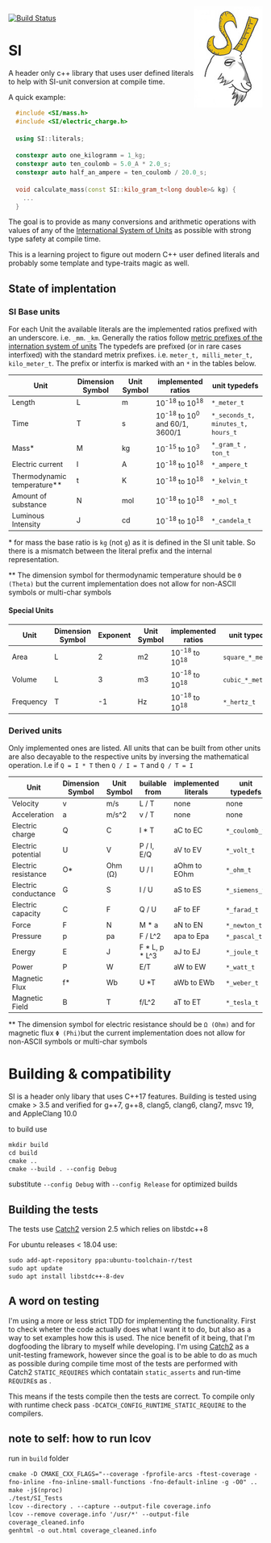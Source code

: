 <img align="right" src="SI-logo.jpg">

[![Build Status](https://travis-ci.com/bernedom/SI.svg?branch=master)](https://travis-ci.com/bernedom/SI)


# SI
A header only c++ library that uses user defined literals to help with SI-unit conversion at compile time.

A quick example: 
```cpp
  #include <SI/mass.h>
  #include <SI/electric_charge.h>

  using SI::literals;

  constexpr auto one_kilogramm = 1_kg;
  constexpr auto ten_coulomb = 5.0_A * 2.0_s;
  constexpr auto half_an_ampere = ten_coulomb / 20.0_s;

  void calculate_mass(const SI::kilo_gram_t<long double>& kg) { 
    ...
  }
```

The goal is to provide as many conversions and arithmetic operations with values of any of the [International System of Units](https://en.wikipedia.org/wiki/International_System_of_Units) as possible with strong type safety at compile time. 

This is a learning project to figure out modern C++ user defined literals and probably some template and type-traits magic as well. 

## State of implentation

### SI Base units

For each Unit the available literals are the implemented ratios prefixed with an underscore. i.e. `_mm`. `_km`. Generally the ratios follow [metric prefixes of the internation system of units](https://en.wikipedia.org/wiki/Metric_prefix)
The typedefs are prefixed (or in rare cases interfixed) with the standard metrix prefixes. i.e. `meter_t, milli_meter_t, kilo_meter_t`. The prefix or interfix is marked with an `*` in the tables below. 

| Unit                        | Dimension Symbol | Unit Symbol | implemented ratios                                  | unit typedefs                     |
| --------------------------- | ---------------- | ----------- | --------------------------------------------------- | --------------------------------- |
| Length                      | L                | m           | 10<sup>-18</sup> to 10<sup>18</sup>                 | `*_meter_t`                       |
| Time                        | T                | s           | 10<sup>-18</sup> to 10<sup>0</sup> and 60/1, 3600/1 | `*_seconds_t, minutes_t, hours_t` |
| Mass*                       | M                | kg          | 10<sup>-15</sup> to 10<sup>3</sup>                  | `*_gram_t `, `ton_t`              |
| Electric current            | I                | A           | 10<sup>-18</sup> to 10<sup>18</sup>                 | `*_ampere_t`                      |
| Thermodynamic temperature** | t                | K           | 10<sup>-18</sup> to 10<sup>18</sup>                 | `*_kelvin_t`                      |
| Amount of substance         | N                | mol         | 10<sup>-18</sup> to 10<sup>18</sup>                 | `*_mol_t`                         |
| Luminous Intensity          | J                | cd          | 10<sup>-18</sup> to 10<sup>18</sup>                 | `*_candela_t`                     |

\* for mass the base ratio is `kg` (not `g`) as it is defined in the SI unit table. So there is a mismatch between the literal prefix and the internal representation.

\** The dimension symbol for thermodynamic temperature should be `Θ (Theta)` but the current implementation does not allow for non-ASCII symbols or multi-char symbols

#### Special Units

| Unit      | Dimension Symbol | Exponent | Unit Symbol | implemented ratios                  | unit typedefs      |
| --------- | ---------------- | -------- | ----------- | ----------------------------------- | ------------------ |
| Area      | L                | 2        | m2          | 10<sup>-18</sup> to 10<sup>18</sup> | `square_*_meter_t` |
| Volume    | L                | 3        | m3          | 10<sup>-18</sup> to 10<sup>18</sup> | `cubic_*_meter_t`  |
| Frequency | T                | -1       | Hz          | 10<sup>-18</sup> to 10<sup>18</sup> | `*_hertz_t`        |


### Derived units

Only implemented ones are listed. All units that can be built from other units are also decayable to the respective units by inversing the mathematical operation. I.e if `Q = I * T` then `Q / I = T` and `Q / T = I`

| Unit                 | Dimension Symbol | Unit Symbol | builable from  | implemented literals | unit typedefs |
| -------------------- | ---------------- | ----------- | -------------- | -------------------- | ------------- |
| Velocity             | v                | m/s         | L / T          | none                 | none          |
| Acceleration         | a                | m/s^2       | v / T          | none                 | none          |
| Electric charge      | Q                | C           | I * T          | aC to EC             | `*_coulomb_t` |
| Electric potential   | U                | V           | P / I, E/Q     | aV to EV             | `*_volt_t`    |
| Electric resistance  | O*               | Ohm (Ω)     | U / I          | aOhm to EOhm         | `*_ohm_t`     |
| Electric conductance | G                | S           | I / U          | aS to ES             | `*_siemens_t` |
| Electric capacity    | C                | F           | Q / U          | aF to EF             | `*_farad_t`   |
| Force                | F                | N           | M * a          | aN to EN             | `*_newton_t`  |
| Pressure             | p                | pa          | F / L^2        | apa to Epa           | `*_pascal_t`  |
| Energy               | E                | J           | F * L, p * L^3 | aJ to EJ             | `*_joule_t`   |
| Power                | P                | W           | E/T            | aW to EW             | `*_watt_t`    |
| Magnetic Flux        | f*               | Wb          | U *T           | aWb to EWb           | `*_weber_t`   |
| Magnetic Field       | B                | T           | f/L^2          | aT to ET             | `*_tesla_t`   |

\** The dimension symbol for electric resistance should be `Ω (Ohm)` and for magnetic flux `Φ (Phi)`but the current implementation does not allow for non-ASCII symbols or multi-char symbols

# Building & compatibility

SI is a header only libary that uses C++17 features. Building is tested using cmake > 3.5 and verified for g++7, g++8, clang5, clang6, clang7, msvc 19, and AppleClang 10.0


to build use 
```
mkdir build
cd build
cmake ..
cmake --build . --config Debug
```

substitute `--config Debug` with `--config Release` for optimized builds

## Building the tests

The tests use [Catch2](https://github.com/catchorg/Catch2) version 2.5 which relies on libstdc++8
 
For ubuntu releases < 18.04 use:
```
sudo add-apt-repository ppa:ubuntu-toolchain-r/test
sudo apt update
sudo apt install libstdc++-8-dev
```

## A word on testing 

I'm using a more or less strict TDD for implementing the functionality. First to check wheter the code actually does what I want it to do, but also as a way to set examples how this is used. The nice benefit of it being, that I'm dogfooding the library to myself while developing. I'm using [Catch2](https://github.com/catchorg/Catch2) as a unit-testing framework, however since the goal is to be able to do as much as possible during compile time most of the tests are performed with Catch2 `STATIC_REQUIRES` which contatain `static_asserts` and run-time `REQUIRE`s as . 

This means if the tests compile then the tests are correct. To compile only with runtime check pass `-DCATCH_CONFIG_RUNTIME_STATIC_REQUIRE` to the compilers. 

## note to self: how to run lcov

run in `build` folder

```
cmake -D CMAKE_CXX_FLAGS="--coverage -fprofile-arcs -ftest-coverage -fno-inline -fno-inline-small-functions -fno-default-inline -g -O0" ..
make -j$(nproc)
./test/SI_Tests
lcov --directory . --capture --output-file coverage.info
lcov --remove coverage.info '/usr/*' --output-file coverage_cleaned.info
genhtml -o out.html coverage_cleaned.info
```